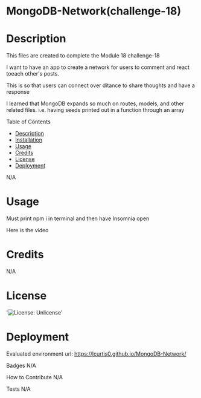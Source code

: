 # MongoDB-Network(challenge-18)

# Description

This files are created to complete the Module 18 challenge-18

I want to have an app to create a network for users to comment and react toeach other's posts.

This is so that users can connect over ditance to share thoughts and have a response 

I learned that MongoDB expands so much on routes, models, and other related files. i.e. having seeds printed out in a function through an array  

Table of Contents
- [Description](#Decription)
- [Installation](#Installation)
- [Usage](#Usage)
- [Credits](#Credits)
- [License](#License)
- [Deployment](#Deployment)

N/A

# Usage

Must print npm i in terminal and then have Insomnia open

Here is the video


# Credits

N/A

# License

'![License: Unlicense](https://img.shields.io/badge/license-Unlicense-blue.svg)'

# Deployment
Evaluated environment url: https://lcurtis0.github.io/MongoDB-Network/

Badges
N/A

How to Contribute
N/A

Tests
N/A

